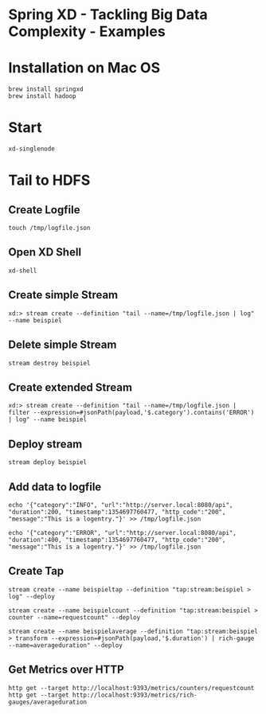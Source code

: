 Spring XD - Tackling Big Data Complexity  - Examples
====================

# Installation on Mac OS

	brew install springxd
	brew install hadoop

# Start

	xd-singlenode

# Tail to HDFS

## Create Logfile

	touch /tmp/logfile.json

## Open XD Shell

	xd-shell

## Create simple Stream

	xd:> stream create --definition "tail --name=/tmp/logfile.json | log" --name beispiel 

## Delete simple Stream

	stream destroy beispiel

## Create extended Stream

	xd:> stream create --definition "tail --name=/tmp/logfile.json | filter --expression=#jsonPath(payload,'$.category').contains('ERROR') | log" --name beispiel

## Deploy stream

	stream deploy beispiel

## Add data to logfile

	echo '{"category":"INFO", "url":"http://server.local:8080/api", "duration":200, "timestamp":1354697760477, "http_code":"200", "message":"This is a logentry."}' >> /tmp/logfile.json

	echo '{"category":"ERROR", "url":"http://server.local:8080/api", "duration":400, "timestamp":1354697760477, "http_code":"200", "message":"This is a logentry."}' >> /tmp/logfile.json

## Create Tap

	stream create --name beispieltap --definition "tap:stream:beispiel > log" --deploy

	stream create --name beispielcount --definition "tap:stream:beispiel > counter --name=requestcount" --deploy

	stream create --name beispielaverage --definition "tap:stream:beispiel > transform --expression=#jsonPath(payload,'$.duration') | rich-gauge --name=averageduration" --deploy

## Get Metrics over HTTP

	http get --target http://localhost:9393/metrics/counters/requestcount
    http get --target http://localhost:9393/metrics/rich-gauges/averageduration
